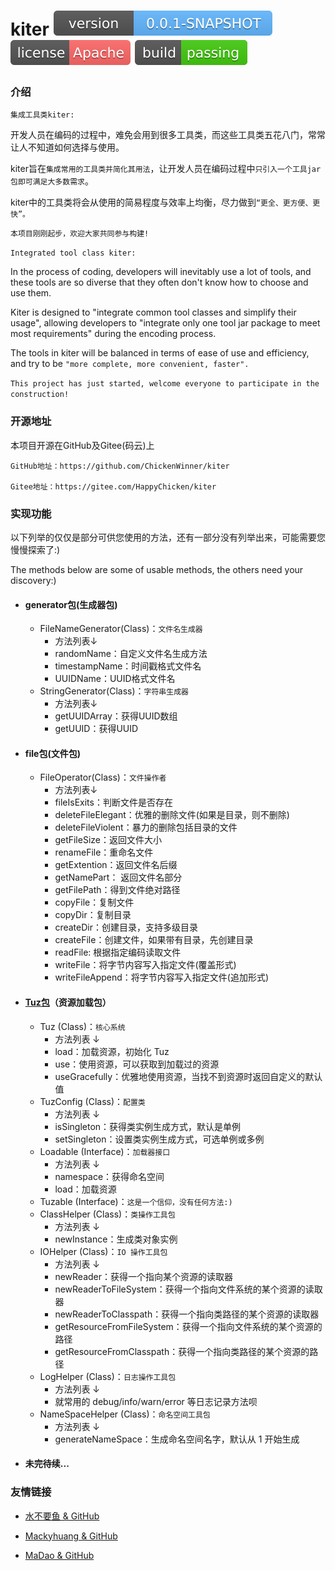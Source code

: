 # kiter  [![Version](./maven_central.svg)](https://github.com/ChickenWinner/kiter) [![License](./license.svg)](https://www.apache.org/licenses/LICENSE-2.0.html) [![Passing](./pass.svg)](https://github.com/ChickenWinner/kiter)

### 介绍
`集成工具类kiter:`

开发人员在编码的过程中，难免会用到很多工具类，而这些工具类五花八门，常常让人不知道如何选择与使用。

kiter旨在`集成常用的工具类并简化其用法`，让开发人员在编码过程中`只引入一个工具jar包即可满足大多数需求`。

kiter中的工具类将会从使用的简易程度与效率上均衡，尽力做到`“更全、更方便、更快”。`

`本项目刚刚起步，欢迎大家共同参与构建!`

`Integrated tool class kiter:`

In the process of coding, developers will inevitably use a lot of tools, and these tools are so diverse that they often don't know how to choose and use them.

Kiter is designed to "integrate common tool classes and simplify their usage", allowing developers to "integrate only one tool jar package to meet most requirements" during the encoding process.

The tools in kiter will be balanced in terms of ease of use and efficiency, and try to be `"more complete, more convenient, faster". `

`This project has just started, welcome everyone to participate in the construction!`

### 开源地址
本项目开源在GitHub及Gitee(码云)上   

    GitHub地址：https://github.com/ChickenWinner/kiter
    
    Gitee地址：https://gitee.com/HappyChicken/kiter

### 实现功能
以下列举的仅仅是部分可供您使用的方法，还有一部分没有列举出来，可能需要您慢慢探索了:)

The methods below are some of usable methods, the others need your discovery:)
    
+ #### generator包(生成器包)
    + FileNameGenerator(Class)：`文件名生成器`
        + 方法列表↓
        + randomName：自定义文件名生成方法
        + timestampName：时间戳格式文件名
        + UUIDName：UUID格式文件名
    + StringGenerator(Class)：`字符串生成器`
        + 方法列表↓
        + getUUIDArray：获得UUID数组
        + getUUID：获得UUID
        
 + #### file包(文件包)
    + FileOperator(Class)：`文件操作者`
        + 方法列表↓
        + fileIsExits：判断文件是否存在
        + deleteFileElegant：优雅的删除文件(如果是目录，则不删除)
        + deleteFileViolent：暴力的删除包括目录的文件
        + getFileSize：返回文件大小
        + renameFile：重命名文件
        + getExtention：返回文件名后缀
        + getNamePart： 返回文件名部分
        + getFilePath：得到文件绝对路径
        + copyFile：复制文件
        + copyDir：复制目录
        + createDir：创建目录，支持多级目录
        + createFile：创建文件，如果带有目录，先创建目录
        + readFile: 根据指定编码读取文件
        + writeFile：将字节内容写入指定文件(覆盖形式)
        + writeFileAppend：将字节内容写入指定文件(追加形式)
        
 + #### [Tuz包](https://github.com/FishGoddess/Tuz)（资源加载包）
     + Tuz (Class)：`核心系统`
         + 方法列表 ↓
         + load：加载资源，初始化 Tuz
         + use：使用资源，可以获取到加载过的资源
         + useGracefully：优雅地使用资源，当找不到资源时返回自定义的默认值
     + TuzConfig (Class)：`配置类`
         + 方法列表 ↓
         + isSingleton：获得类实例生成方式，默认是单例
         + setSingleton：设置类实例生成方式，可选单例或多例
     + Loadable (Interface)：`加载器接口`
         + 方法列表 ↓
         + namespace：获得命名空间
         + load：加载资源
     + Tuzable (Interface)：`这是一个信仰，没有任何方法:)`
     + ClassHelper (Class)：`类操作工具包`
         + 方法列表 ↓
         + newInstance：生成类对象实例
     + IOHelper (Class)：`IO 操作工具包`
         + 方法列表 ↓
         + newReader：获得一个指向某个资源的读取器
         + newReaderToFileSystem：获得一个指向文件系统的某个资源的读取器
         + newReaderToClasspath：获得一个指向类路径的某个资源的读取器
         + getResourceFromFileSystem：获得一个指向文件系统的某个资源的路径
         + getResourceFromClasspath：获得一个指向类路径的某个资源的路径
     + LogHelper (Class)：`日志操作工具包`
         + 方法列表 ↓
         + 就常用的 debug/info/warn/error 等日志记录方法呗
     + NameSpaceHelper (Class)：`命名空间工具包`
         + 方法列表 ↓
         + generateNameSpace：生成命名空间名字，默认从 1 开始生成
         
  + #### 未完待续...
         
### 友情链接
 + [水不要鱼 & GitHub](https://github.com/FishGoddess)
 
 + [Mackyhuang & GitHub](https://github.com/Mackyhuang)
 
 + [MaDao & GitHub](https://github.com/Madaovo)